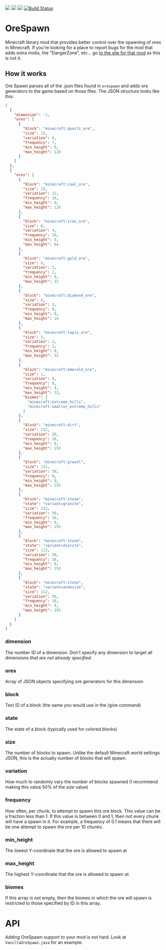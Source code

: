 [![](https://img.shields.io/badge/Discord-MMD-green.svg?style=flat&logo=Discord)](https://discord.mcmoddev.com)
[![](https://cf.way2muchnoise.eu/full_mmd-orespawn_downloads.svg)](https://www.curseforge.com/minecraft/mc-mods/mmd-orespawn)
[![](https://cf.way2muchnoise.eu/versions/Minecraft_mmd-orespawn_all.svg)](https://www.curseforge.com/minecraft/mc-mods/mmd-orespawn)
[![Build Status](https://ci.mcmoddev.com/job/OreSpawn/job/OreSpawn%201.12/badge/icon)](https://ci.mcmoddev.com/job/OreSpawn/job/OreSpawn%201.12/)

# OreSpawn
Minecraft library mod that provides better control over the spawning of ores in Minecraft.
If you're looking for a place to report bugs for the mod that adds extra mobs, the "DangerZone", etc... go [to the site for that mod](http://www.orespawn.com/) as this is not it.

## How it works
Ore Spawn parses all of the .json files found in `orespawn` and adds ore generators to the game based on those files. The JSON structure looks like this:

```json
[
  {
    "dimension": -1,
    "ores": [
      {
        "block": "minecraft:quartz_ore",
        "size": 15,
        "variation": 4,
        "frequency": 7,
        "min_height": 0,
        "max_height": 128
      }
    ]
  },
  {
    "ores": [
      {
        "block": "minecraft:coal_ore",
        "size": 25,
        "variation": 12,
        "frequency": 20,
        "min_height": 0,
        "max_height": 128
      },
      {
        "block": "minecraft:iron_ore",
        "size": 8,
        "variation": 4,
        "frequency": 20,
        "min_height": 0,
        "max_height": 64
      },
      {
        "block": "minecraft:gold_ore",
        "size": 8,
        "variation": 2,
        "frequency": 2,
        "min_height": 0,
        "max_height": 32
      },
      {
        "block": "minecraft:diamond_ore",
        "size": 6,
        "variation": 3,
        "frequency": 8,
        "min_height": 0,
        "max_height": 16
      },
      {
        "block": "minecraft:lapis_ore",
        "size": 5,
        "variation": 2,
        "frequency": 1,
        "min_height": 0,
        "max_height": 32
      },
      {
        "block": "minecraft:emerald_ore",
        "size": 1,
        "variation": 0,
        "frequency": 8,
        "min_height": 4,
        "max_height": 32,
        "biomes": [
          "minecraft:extreme_hills",
          "minecraft:smaller_extreme_hills"
        ]
      },
      {
        "block": "minecraft:dirt",
        "size": 112,
        "variation": 50,
        "frequency": 10,
        "min_height": 0,
        "max_height": 255
      },
      {
        "block": "minecraft:gravel",
        "size": 112,
        "variation": 50,
        "frequency": 8,
        "min_height": 0,
        "max_height": 255
      },
      {
        "block": "minecraft:stone",
        "state": "variant=granite",
        "size": 112,
        "variation": 50,
        "frequency": 10,
        "min_height": 0,
        "max_height": 255
      },
      {
        "block": "minecraft:stone",
        "state": "variant=diorite",
        "size": 112,
        "variation": 50,
        "frequency": 10,
        "min_height": 0,
        "max_height": 255
      },
      {
        "block": "minecraft:stone",
        "state": "variant=andesite",
        "size": 112,
        "variation": 50,
        "frequency": 10,
        "min_height": 0,
        "max_height": 255
      }
    ]
  }
]
```

### dimension
The number ID of a dimension. Don't specify any dimension to target all dimensions *that are not already specified*.
### ores
Array of JSON objects specifying ore generators for this dimension
### block
Text ID of a block (the same you would use in the /give command)
### state
The state of a block (typically used for colored blocks)
### size
The number of blocks to spawn. Unlike the default Minecraft world settings JSON, this is the actually number of blocks that will spawn.
### variation
How much to randomly vary the number of blocks spawned (I recommend making this value 50% of the *size* value)
### frequency
How often, per chunk, to attempt to spawn this ore block. This value can be a fraction less than 1. If this value is between 0 and 1, then not every chunk will have a spawn in it. For example, a frequency of 0.1 means that there will be one attempt to spawn the ore per 10 chunks.
### min_height
The lowest Y-coordinate that the ore is allowed to spawn at
### max_height
The highest Y-coordinate that the ore is allowed to spawn at
### biomes
If this array is not empty, then the biomes in which the ore will spawn is restricted to those specified by ID in this array.

# API
Adding OreSpawn support to your mod is not hard. Look at `VanillaOreSpawn.java` for an example.
